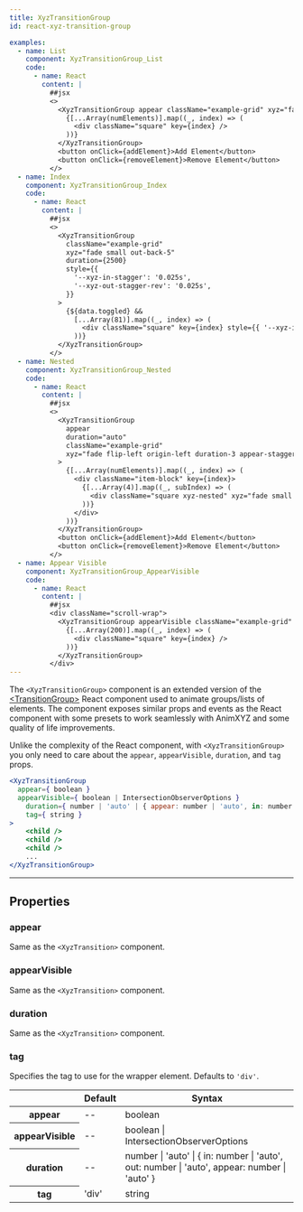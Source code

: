 ```yaml
---
title: XyzTransitionGroup
id: react-xyz-transition-group

examples:
  - name: List
    component: XyzTransitionGroup_List
    code:
      - name: React
        content: |
          ##jsx
          <>
            <XyzTransitionGroup appear className="example-grid" xyz="fade small out-down out-rotate-right appear-stagger">
              {[...Array(numElements)].map((_, index) => (
                <div className="square" key={index} />
              ))}
            </XyzTransitionGroup>
            <button onClick={addElement}>Add Element</button>
            <button onClick={removeElement}>Remove Element</button>
          </>
  - name: Index
    component: XyzTransitionGroup_Index
    code:
      - name: React
        content: |
          ##jsx
          <>
            <XyzTransitionGroup
              className="example-grid"
              xyz="fade small out-back-5"
              duration={2500}
              style={{
                '--xyz-in-stagger': '0.025s',
                '--xyz-out-stagger-rev': '0.025s',
              }}
            >
              {${data.toggled} &&
                [...Array(81)].map((_, index) => (
                  <div className="square" key={index} style={{ '--xyz-index-rev': Math.random() * 81 }} />
                ))}
            </XyzTransitionGroup>
          </>
  - name: Nested
    component: XyzTransitionGroup_Nested
    code:
      - name: React
        content: |
          ##jsx
          <>
            <XyzTransitionGroup
              appear
              duration="auto"
              className="example-grid"
              xyz="fade flip-left origin-left duration-3 appear-stagger"
            >
              {[...Array(numElements)].map((_, index) => (
                <div className="item-block" key={index}>
                  {[...Array(4)].map((_, subIndex) => (
                    <div className="square xyz-nested" xyz="fade small stagger" key={subIndex} />
                  ))}
                </div>
              ))}
            </XyzTransitionGroup>
            <button onClick={addElement}>Add Element</button>
            <button onClick={removeElement}>Remove Element</button>
          </>
  - name: Appear Visible
    component: XyzTransitionGroup_AppearVisible
    code:
      - name: React
        content: |
          ##jsx
          <div className="scroll-wrap">
            <XyzTransitionGroup appearVisible className="example-grid" xyz="delay-2 fade small rotate-right">
              {[...Array(200)].map((_, index) => (
                <div className="square" key={index} />
              ))}
            </XyzTransitionGroup>
          </div>
---
```


The `<XyzTransitionGroup>` component is an extended version of the [&lt;TransitionGroup&gt;](https://reactcommunity.org/react-transition-group/transition-group) React component used to animate groups/lists of elements. The component exposes similar props and events as the React component with some presets to work seamlessly with AnimXYZ and some quality of life improvements.

Unlike the complexity of the React component, with `<XyzTransitionGroup>` you only need to care about the `appear`, `appearVisible`, `duration`, and `tag` props.

```jsx
<XyzTransitionGroup
  appear={ boolean }
  appearVisible={ boolean | IntersectionObserverOptions }
	duration={ number | 'auto' | { appear: number | 'auto', in: number | 'auto', out: number | 'auto' } }
	tag={ string }
>
	<child />
	<child />
	<child />
	...
</XyzTransitionGroup>
```

---
## Properties

### appear

Same as the `<XyzTransition>` component.

### appearVisible

Same as the `<XyzTransition>` component.

### duration

Same as the `<XyzTransition>` component.

### tag

Specifies the tag to use for the wrapper element. Defaults to `'div'`.

<div class="properties-table table-wrap">
	<table>
		<thead>
			<tr>
				<th></th>
				<th>Default</th>
				<th>Syntax</th>
			</tr>
		</thead>
		<tbody>
			<tr>
				<th scope="row">appear</th>
				<td>--</td>
				<td>boolean</td>
			</tr>
      <tr>
				<th scope="row">appearVisible</th>
				<td>--</td>
				<td>boolean | IntersectionObserverOptions</td>
			</tr>
			<tr>
				<th scope="row">duration</th>
				<td>--</td>
				<td>number | 'auto' | { in: number | 'auto', out: number | 'auto', appear: number | 'auto' }</td>
			</tr>
			<tr>
				<th scope="row">tag</th>
				<td>'div'</td>
				<td>string</td>
			</tr>
		</tbody>
	</table>
</div>